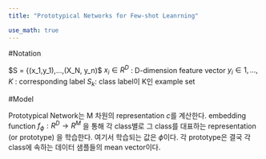 ```yaml
---
title: "Prototypical Networks for Few-shot Leanrning"

use_math: true
---
```



#Notation

$S = {(x_1,y_1),...,(X_N, y_n)$
$x_i\in R^D$ : D-dimension feature vector 
$y_i\in{1,...,K}$ : corresponding label
$S_k$: class label이 K인 example set


#Model 

Prototypical Network는 M 차원의 representation $c$를 계산한다. 
embedding function $f_\phi:R^D \rightarrow R^M$ 을 통해 각 class별로 그 class를 대표하는 representation (or prototype) 을 학습한다. 여기서 학습되는 값은 $\phi$이다. 
각 prototype은 결국 각 class에 속하는 데이터 샘플들의 mean vector이다. 

